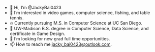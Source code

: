 - 👋 Hi, I’m @JackyBai0423
- 👀 I’m interested in video games, computer science, fishing, and table tennis.
- 🔥 Currently pursuing M.S. in Computer Science at UC San Diego.
- 🌱 UW-Madison B.S. degree in Computer Science, Data Science, and certificate in Game Design.
- 💞️ I’m looking for new grad full time opportunities.
- 📫 How to reach me jacky_bai0423@outlook.com.

<!---
JackyBai0423/JackyBai0423 is a ✨ special ✨ repository because its `README.md` (this file) appears on your GitHub profile.
You can click the Preview link to take a look at your changes.
--->
